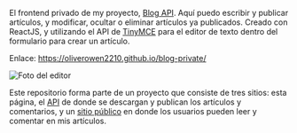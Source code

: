 El frontend privado de my proyecto, [Blog API](https://github.com/oliverowen2210/blog-api). Aquí puedo escribir y publicar artículos, y modificar, ocultar o eliminar artículos ya publicados. Creado con ReactJS, y utilizando el API de [TinyMCE](https://www.tiny.cloud/) para el editor de texto dentro del formulario para crear un artículo.

Enlace: https://oliverowen2210.github.io/blog-private/

![Foto del editor](https://user-images.githubusercontent.com/95064346/213930002-4ac7c04e-182f-4cc9-8448-af2e5c14f25a.png)

Este repositorio forma parte de un proyecto que consiste de tres sitios: esta página, el [API](https://github.com/oliverowen2210/blog-api) de donde se descargan y publican los artículos y comentarios, y un [sitio público](https://github.com/oliverowen2210/blog-public) en donde los usuarios pueden leer y comentar en mis artículos.
